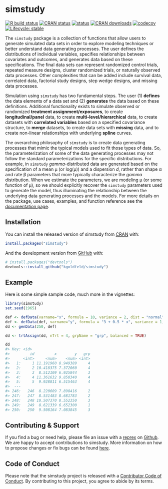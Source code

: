 simstudy
================

<!-- README.md is generated from README.Rmd. Please edit that file -->

<!-- badges: start -->

<a href="https://github.com/kgoldfeld/simstudy/actions"
target="_blank"><img
src="https://github.com/kgoldfeld/simstudy/workflows/R-CMD-check/badge.svg?branch=main"
alt="R build status" /></a>
<a href="https://CRAN.R-project.org/package=simstudy"
target="_blank"><img src="https://www.r-pkg.org/badges/version/simstudy"
alt="CRAN status" /></a>
<a href="https://joss.theoj.org/papers/10.21105/joss.02763"
target="_blank"><img
src="https://joss.theoj.org/papers/10.21105/joss.02763/status.svg"
alt="status" /></a>
<a href="https://CRAN.R-project.org/package=simstudy"
target="_blank"><img
src="https://cranlogs.r-pkg.org/badges/grand-total/simstudy"
alt="CRAN downloads" /></a>
<a href="https://app.codecov.io/gh/kgoldfeld/simstudy"
target="_blank"><img
src="https://app.codecov.io/gh/kgoldfeld/simstudy/branch/main/graph/badge.svg"
alt="codecov" /></a>
<a href="https://lifecycle.r-lib.org/articles/stages.html"
target="_blank"><img
src="https://img.shields.io/badge/lifecycle-stable-brightgreen.svg"
alt="Lifecycle: stable" /></a> <!-- badges: end -->

The `simstudy` package is a collection of functions that allow users to
generate simulated data sets in order to explore modeling techniques or
better understand data generating processes. The user defines the
distributions of individual variables, specifies relationships between
covariates and outcomes, and generates data based on these
specifications. The final data sets can represent randomized control
trials, repeated measure designs, cluster randomized trials, or
naturally observed data processes. Other complexities that can be added
include survival data, correlated data, factorial study designs, step
wedge designs, and missing data processes.

Simulation using `simstudy` has two fundamental steps. The user (1)
**defines** the data elements of a data set and (2) **generates** the
data based on these definitions. Additional functionality exists to
simulate observed or randomized **treatment assignment/exposures**, to
create **longitudinal/panel** data, to create
**multi-level/hierarchical** data, to create datasets with **correlated
variables** based on a specified covariance structure, to **merge**
datasets, to create data sets with **missing** data, and to create
non-linear relationships with underlying **spline** curves.

The overarching philosophy of `simstudy` is to create data generating
processes that mimic the typical models used to fit those types of data.
So, the parameterization of some of the data generating processes may
not follow the standard parameterizations for the specific
distributions. For example, in `simstudy` *gamma*-distributed data are
generated based on the specification of a mean μ (or log(μ)) and a
dispersion $d$, rather than shape α and rate β parameters that more
typically characterize the *gamma* distribution. When we estimate the
parameters, we are modeling μ (or some function of μ), so we should
explicitly recover the `simstudy` parameters used to generate the model,
thus illuminating the relationship between the underlying data
generating processes and the models. For more details on the package,
use cases, examples, and function reference see the [documentation
page](https://kgoldfeld.github.io/simstudy/articles/simstudy.html).

## Installation

You can install the released version of simstudy from
<a href="https://CRAN.R-project.org" target="_blank">CRAN</a> with:

``` r
install.packages("simstudy")
```

And the development version from
<a href="https://github.com/" target="_blank">GitHub</a> with:

``` r
# install.packages("devtools")
devtools::install_github("kgoldfeld/simstudy")
```

## Example

Here is some simple sample code, much more in the vignettes:

``` r
library(simstudy)
set.seed(1965)

def <- defData(varname="x", formula = 10, variance = 2, dist = "normal")
def <- defData(def, varname="y", formula = "3 + 0.5 * x", variance = 1, dist = "normal")
dd <- genData(250, def)

dd <- trtAssign(dd, nTrt = 4, grpName = "grp", balanced = TRUE)

dd
#> Key: <id>
#>         id         x        y   grp
#>      <int>     <num>    <num> <int>
#>   1:     1 11.191960 8.949389     4
#>   2:     2 10.418375 7.372060     4
#>   3:     3  8.512109 6.925844     3
#>   4:     4 11.361632 9.850340     4
#>   5:     5  9.928811 6.515463     4
#>  ---                               
#> 246:   246  8.220609 7.898416     2
#> 247:   247  8.531483 8.681783     2
#> 248:   248 10.507370 8.552350     3
#> 249:   249  8.621339 6.652300     1
#> 250:   250  9.508164 7.083845     3
```

## Contributing & Support

If you find a bug or need help, please file an issue with a
<a href="https://www.tidyverse.org/help/" target="_blank">reprex</a> on
<a href="https://github.com/kgoldfeld/simstudy/issues"
target="_blank">Github</a>. We are happy to accept contributions to
simstudy. More information on how to propose changes or fix bugs can be
found <a href="https://kgoldfeld.github.io/simstudy/CONTRIBUTING.html"
target="_blank">here</a>.

## Code of Conduct

Please note that the simstudy project is released with a
<a href="https://kgoldfeld.github.io/simstudy/CODE_OF_CONDUCT.html"
target="_blank">Contributor Code of Conduct</a>. By contributing to this
project, you agree to abide by its terms.
